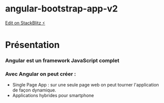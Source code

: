 # angular-bootstrap-app-v2

[Edit on StackBlitz ⚡️](https://stackblitz.com/edit/angular-bootstrap-app-v2)

# Présentation

### Angular est un framework JavaScript complet

### Avec Angular on peut créer :

- Single Page App : sur une seule page web on peut tourner l'application de façon dynamique.
- Applications hybrides pour smartphone